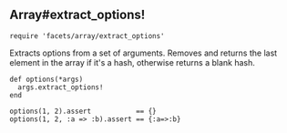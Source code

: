 ## Array#extract_options!

    require 'facets/array/extract_options'

Extracts options from a set of arguments. Removes and returns the last
element in the array if it's a hash, otherwise returns a blank hash.

    def options(*args)
      args.extract_options!
    end

    options(1, 2).assert           == {}
    options(1, 2, :a => :b).assert == {:a=>:b}
